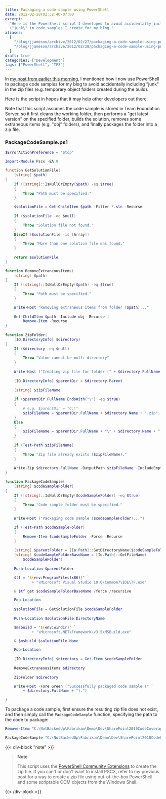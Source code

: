 ```yaml
---
title: Packaging a code sample using PowerShell
date: 2012-02-28T02:32:40-07:00
excerpt:
  "Here is the PowerShell script I developed to avoid accidentally including
  \"junk\" in code samples I create for my blog."
aliases:
  [
    "/blog/jjameson/archive/2012/02/27/packaging-a-code-sample-using-powershell.aspx",
    "/blog/jjameson/archive/2012/02/28/packaging-a-code-sample-using-powershell.aspx",
  ]
draft: true
categories: ["Development"]
tags: ["PowerShell", "TFS"]
---
```


In
[my post from earlier this morning](/blog/jjameson/2012/02/27/zip-a-folder-using-powershell),
I mentioned how I now use PowerShell to package code samples for my blog to
avoid accidentally including "junk" in the zip files (e.g. temporary object
folders created during the build).

Here is the script in hopes that it may help other developers out there.

Note that this script assumes the code sample is stored in Team Foundation
Server, so it first cleans the working folder, then performs a "get latest
version" on the specified folder, builds the solution, removes some extraneous
items (e.g. "obj" folders), and finally packages the folder into a zip file.

### PackageCodeSample.ps1

```PowerShell
$ErrorActionPreference = "Stop"

Import-Module Pscx -EA 0

function GetSolutionFile(
    [string] $path)
{
    If ([string]::IsNullOrEmpty($path) -eq $true)
    {
        Throw "Path must be specified."
    }

    $solutionFile = Get-ChildItem $path -Filter *.sln -Recurse
    
    If ($solutionFile -eq $null)
    {
        Throw "Solution file not found."
    }
    ElseIf ($solutionFile -is [Array])
    {
        Throw "More than one solution file was found."
    }
    
    return $solutionFile
}

function RemoveExtraneousItems(
    [string] $path)
{
    If ([string]::IsNullOrEmpty($path) -eq $true)
    {
        Throw "Path must be specified."
    }

    Write-Host "Removing extraneous items from folder ($path)..."
    
    Get-ChildItem $path -Include obj -Recurse |
        Remove-Item -Recurse
}
    
function ZipFolder(
    [IO.DirectoryInfo] $directory)
{
    If ($directory -eq $null)
    {
        Throw "Value cannot be null: directory"
    }
    
    Write-Host ("Creating zip file for folder (" + $directory.FullName + ")...")
    
    [IO.DirectoryInfo] $parentDir = $directory.Parent
    
    [string] $zipFileName
    
    If ($parentDir.FullName.EndsWith("\") -eq $true)
    {
        # e.g. $parentDir = "C:\"
        $zipFileName = $parentDir.FullName + $directory.Name + ".zip"
    }
    Else
    {
        $zipFileName = $parentDir.FullName + "\" + $directory.Name + ".zip"
    }
    
    If (Test-Path $zipFileName)
    {
        Throw "Zip file already exists ($zipFileName)."
    }
    
    Write-Zip $directory.FullName -OutputPath $zipFileName -IncludeEmptyDirectories
}

function PackageCodeSample(
    [string] $codeSampleFolder)
{
    If ([string]::IsNullOrEmpty($codeSampleFolder) -eq $true)
    {
        Throw "Code sample folder must be specified."
    }
    
    Write-Host ("Packaging code sample ($codeSampleFolder)...")

    If (Test-Path $codeSampleFolder)
    {
        Remove-Item $codeSampleFolder -Force -Recurse
    }
    
    [string] $parentFolder = [Io.Path]::GetDirectoryName($codeSampleFolder)
    [string] $codeSampleFolderBaseName = [Io.Path]::GetFileName(
        $codeSampleFolder)
    
    Push-Location $parentFolder

    $tf = "${env:ProgramFiles(x86)}" `
            + "\Microsoft Visual Studio 10.0\Common7\IDE\TF.exe"

    & $tf get $codeSampleFolderBaseName /force /recursive

    Pop-Location
    
    $solutionFile = GetSolutionFile $codeSampleFolder
        
    Push-Location $solutionFile.DirectoryName

    $msbuild = "${env:windir}" `
            + "\Microsoft.NET\Framework\v3.5\MSBuild.exe"

    & $msbuild $solutionFile.Name

    Pop-Location
    
    [IO.DirectoryInfo] $directory = Get-Item $codeSampleFolder
    
    RemoveExtraneousItems $directory
    
    ZipFolder $directory

    Write-Host -Fore Green ("Successfully packaged code sample (" `
        + $directory.FullName + ").")

}
```

To package a code sample, first ensure the resulting zip file does not exist,
and then simply call the `PackageCodeSample` function, specifying the path to
the code to package:

```PowerShell
Remove-Item "C:\NotBackedUp\Fabrikam\Demo\Dev\SharePoint2010CodeCoverage.zip"

PackageCodeSample "C:\NotBackedUp\Fabrikam\Demo\Dev\SharePoint2010CodeCoverage"
```

{{< div-block "note" >}}

> **Note**
> 
> This script uses the
> [PowerShell Community Extensions](http://pscx.codeplex.com/) to create the zip
> file. If you can't or don't want to install PSCX, refer to my previous post
> for a way to create a zip file using out-of-the-box PowerShell and some
> scriptable COM objects from the Windows Shell.

{{< /div-block >}}
